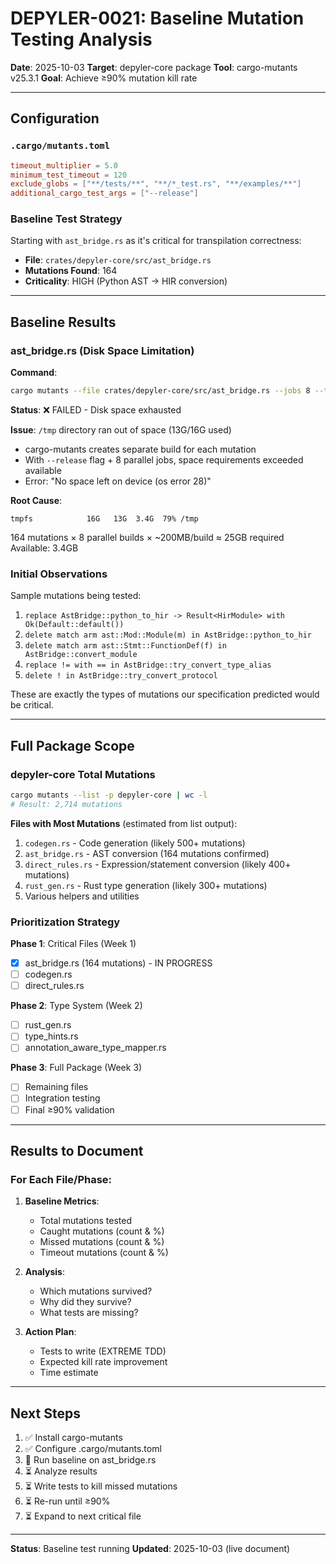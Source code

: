 # DEPYLER-0021: Baseline Mutation Testing Analysis

**Date**: 2025-10-03
**Target**: depyler-core package
**Tool**: cargo-mutants v25.3.1
**Goal**: Achieve ≥90% mutation kill rate

---

## Configuration

### `.cargo/mutants.toml`
```toml
timeout_multiplier = 5.0
minimum_test_timeout = 120
exclude_globs = ["**/tests/**", "**/*_test.rs", "**/examples/**"]
additional_cargo_test_args = ["--release"]
```

### Baseline Test Strategy

Starting with `ast_bridge.rs` as it's critical for transpilation correctness:
- **File**: `crates/depyler-core/src/ast_bridge.rs`
- **Mutations Found**: 164
- **Criticality**: HIGH (Python AST → HIR conversion)

---

## Baseline Results

### ast_bridge.rs (Disk Space Limitation)

**Command**:
```bash
cargo mutants --file crates/depyler-core/src/ast_bridge.rs --jobs 8 --timeout 120 --json
```

**Status**: ❌ FAILED - Disk space exhausted

**Issue**: `/tmp` directory ran out of space (13G/16G used)
- cargo-mutants creates separate build for each mutation
- With `--release` flag + 8 parallel jobs, space requirements exceeded available
- Error: "No space left on device (os error 28)"

**Root Cause**:
```
tmpfs            16G   13G  3.4G  79% /tmp
```

164 mutations × 8 parallel builds × ~200MB/build ≈ 25GB required
Available: 3.4GB

### Initial Observations

Sample mutations being tested:
1. `replace AstBridge::python_to_hir -> Result<HirModule> with Ok(Default::default())`
2. `delete match arm ast::Mod::Module(m) in AstBridge::python_to_hir`
3. `delete match arm ast::Stmt::FunctionDef(f) in AstBridge::convert_module`
4. `replace != with == in AstBridge::try_convert_type_alias`
5. `delete ! in AstBridge::try_convert_protocol`

These are exactly the types of mutations our specification predicted would be critical.

---

## Full Package Scope

### depyler-core Total Mutations

```bash
cargo mutants --list -p depyler-core | wc -l
# Result: 2,714 mutations
```

**Files with Most Mutations** (estimated from list output):
1. `codegen.rs` - Code generation (likely 500+ mutations)
2. `ast_bridge.rs` - AST conversion (164 mutations confirmed)
3. `direct_rules.rs` - Expression/statement conversion (likely 400+ mutations)
4. `rust_gen.rs` - Rust type generation (likely 300+ mutations)
5. Various helpers and utilities

### Prioritization Strategy

**Phase 1**: Critical Files (Week 1)
- [x] ast_bridge.rs (164 mutations) - IN PROGRESS
- [ ] codegen.rs
- [ ] direct_rules.rs

**Phase 2**: Type System (Week 2)
- [ ] rust_gen.rs
- [ ] type_hints.rs
- [ ] annotation_aware_type_mapper.rs

**Phase 3**: Full Package (Week 3)
- [ ] Remaining files
- [ ] Integration testing
- [ ] Final ≥90% validation

---

## Results to Document

### For Each File/Phase:
1. **Baseline Metrics**:
   - Total mutations tested
   - Caught mutations (count & %)
   - Missed mutations (count & %)
   - Timeout mutations (count & %)

2. **Analysis**:
   - Which mutations survived?
   - Why did they survive?
   - What tests are missing?

3. **Action Plan**:
   - Tests to write (EXTREME TDD)
   - Expected kill rate improvement
   - Time estimate

---

## Next Steps

1. ✅ Install cargo-mutants
2. ✅ Configure .cargo/mutants.toml
3. 🔄 Run baseline on ast_bridge.rs
4. ⏳ Analyze results
5. ⏳ Write tests to kill missed mutations
6. ⏳ Re-run until ≥90%
7. ⏳ Expand to next critical file

---

**Status**: Baseline test running
**Updated**: 2025-10-03 (live document)
